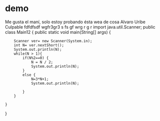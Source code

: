 # demo
Me gusta el maní, solo estoy probando ésta wea de cosa
Alvaro Uribe Culpable 
fdfdfsdf
wgfr3gr3
s
fs
gf
wrg
r
g
r
import java.util.Scanner;
public class Main12 {
    public static void main(String[] args) {

        Scanner ver= new Scanner(System.in);
        int N= ver.nextShort();
        System.out.println(N);
        while(N > 1){
            if(N%2==0) {
                N = N / 2;
                System.out.println(N);
            }
            else {
                N=3*N+1;
                System.out.println(N);

            }
        }

    }
}

